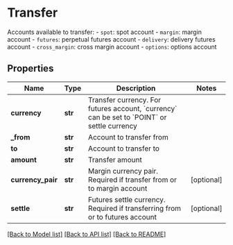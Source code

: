 # Transfer

Accounts available to transfer:  - `spot`: spot account - `margin`: margin account - `futures`: perpetual futures account - `delivery`: delivery futures account - `cross_margin`: cross margin account - `options`: options account
## Properties
Name | Type | Description | Notes
------------ | ------------- | ------------- | -------------
**currency** | **str** | Transfer currency. For futures account, &#x60;currency&#x60; can be set to &#x60;POINT&#x60; or settle currency | 
**_from** | **str** | Account to transfer from | 
**to** | **str** | Account to transfer to | 
**amount** | **str** | Transfer amount | 
**currency_pair** | **str** | Margin currency pair. Required if transfer from or to margin account | [optional] 
**settle** | **str** | Futures settle currency. Required if transferring from or to futures account | [optional] 

[[Back to Model list]](../README.md#documentation-for-models) [[Back to API list]](../README.md#documentation-for-api-endpoints) [[Back to README]](../README.md)


